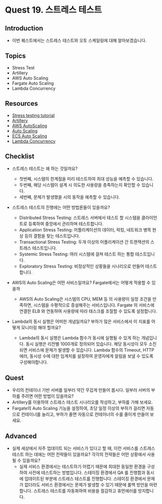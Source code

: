 # Quest 19. 스트레스 테스트

## Introduction
* 이번 퀘스트에서는 스트레스 테스트와 오토 스케일링에 대해 알아보겠습니다.

## Topics
* Stress Test
* Artillery
* AWS Auto Scaling
* Fargate Auto Scaling
* Lambda Concurrency

## Resources
* [Stress testing tutorial](https://www.guru99.com/stress-testing-tutorial.html)
* [Artillery](https://artillery.io/)
* [AWS AutoScaling](https://aws.amazon.com/ko/about-aws/whats-new/2018/01/introducing-aws-auto-scaling/)
* [Auto Scaling](https://aws.amazon.com/ko/blogs/korea/category/compute/auto-scaling/)
* [ECS Auto Scaling](https://docs.aws.amazon.com/ko_kr/AmazonECS/latest/developerguide/service-auto-scaling.html)
* [Lambda Concurrency](https://docs.aws.amazon.com/lambda/latest/dg/configuration-concurrency.html)

## Checklist
* 스트레스 테스트는 왜 하는 것일까요?
  * 첫번째, 시스템의 한계점을 미리 테스트하여 최대 성능을 예측할 수 있습니다.
  * 두번째, 해당 시스템이 설계 시 의도한 사용량을 층족하는지 확인할 수 있습니다.
  * 세번째, 문제가 발생했을 시의 동작을 예측할 수 있습니다.
  
* 스트레스 테스트의 진행에는 어떤 방법론들이 있을까요?
  * Distributed Stress Testing: 스트레스 서버에서 테스트 할 시스템을 클라이언트로 등록하여 중앙에서 관리하며 테스트합니다.
  * Application Stress Testing: 어플리케이션의 데이터, 락킹, 네트워크 병목 현상 등의 결함을 찾는 테스트입니다.
  * Transactional Stress Testing: 두개 이상의 어플리케이션 간 트랜잭션의 스트레스 테스트입니다.
  * Systemic Stress Testing: 여러 시스템에 걸쳐 테스트 하는 통합 테스트입니다.
  * Exploratory Stress Testing: 비정상적인 상황들을 시나리오로 만들어 테스트합니다.

* AWS의 Auto Scaling은 어떤 서비스일까요? Fargate에서는 어떻게 적용할 수 있을까  
  * AWS의 Auto Scaling은 시스템의 CPU, MEM 등 의 사용량이 일정 조건을 만족하면, 시스템을 수평적으로 증설해주는 서비스입니다. Fargate	의 서비스에 연결한 ELB 와 연동하여 사용량에 따라 태스크를 조절할 수 있도록 설정합니다.

* Lambda의 동시 실행은 어떠한 개념일까요? 부하가 많은 서비스에서 이 지표를 어떻게 모니터링 해야 할까요?
  * Lambda의 동시 실행은 Lambda 함수가 동시에 실행될 수 있게 하는 개념입니다.
동시 실행은 리전별 1000개로 정의되어 있습니다. 해당 동시성이 모두 소진되면 서비스에 문제가 발생할 수 있습니다.
Lambda 함수의 Timeout, HTTP 에러, 동시성 수에 대한 임계치를 설정하여 운영자에게 알림을 보낼 수 있도록 구성해야합니다.

## Quest
* 우리의 컨테이너 기반 서버를 일부러 약간 무겁게 만들어 봅시다. 일부러 서버의 부하를 주려면 어떤 방법이 있을까요?
* Artillery를 이용하여 스트레스 테스트 시나리오를 작성하고, 부하를 가해 보세요.
* Fargate의 Auto Scaling 기능을 설정하여, 초당 일정 이상의 부하가 걸리면 자동으로 컨테이너를 늘리고, 부하가 줄면 자동으로 컨테이너의 수를 줄이게 만들어 보세요.

## Advanced
* 실제 세상에서 자주 업데이트 되는 서비스가 있다고 할 때, 이런 서비스를 스트레스 테스트 하는 데에는 어떤 전략들이 있을까요? 각각의 전략들은 어떤 상황에서 사용될 수 있을까요?
  * 실제 서비스 환경에서는 테스트하기 어렵기 때문에 최대한 동일한 환경을 구성하여 사전에 테스트하는 방법입니다.
스테이징 환경에서 QA 를 진행함과 동시에 업데이트된 부분에 스트레스 테스트를 진행합니다.
스테이징 환경에서 문제가 없더라도 서비스 환경에서는 문제가 발생할 수 있기 때문에 롤백 방안을 마련합니다.
스트레스 테스트를 자동화하여 비용을 절감하고 휴먼에러를 방지합니다.

